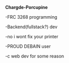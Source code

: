 **Chargde-Porcupine**

-FRC 3268 programming

-Backend(fullstack?) dev

-no i wont fix your printer

-PROUD DEBAIN user

-c web dev for some reason
